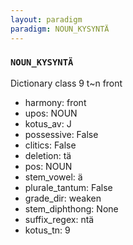 ```yaml
---
layout: paradigm
paradigm: NOUN_KYSYNTÄ
---
```

### ` NOUN_KYSYNTÄ `

Dictionary class 9 t~n front
* harmony: front
* upos: NOUN
* kotus_av: J
* possessive: False
* clitics: False
* deletion: tä
* pos: NOUN
* stem_vowel: ä
* plurale_tantum: False
* grade_dir: weaken
* stem_diphthong: None
* suffix_regex: ntä
* kotus_tn: 9
